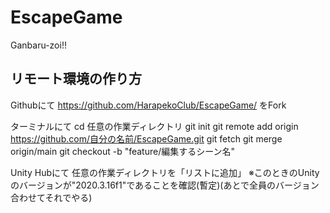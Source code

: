 # EscapeGame
Ganbaru-zoi!!

## リモート環境の作り方
Githubにて
  https://github.com/HarapekoClub/EscapeGame/ をFork 

ターミナルにて
  cd 任意の作業ディレクトリ
  git init
  git remote add origin https://github.com/自分の名前/EscapeGame.git
  git fetch
  git merge origin/main
  git checkout -b "feature/編集するシーン名"

Unity Hubにて
  任意の作業ディレクトリを「リストに追加」
  ※このときのUnityのバージョンが"2020.3.16f1"であることを確認(暫定)(あとで全員のバージョン合わせてそれでやる)

